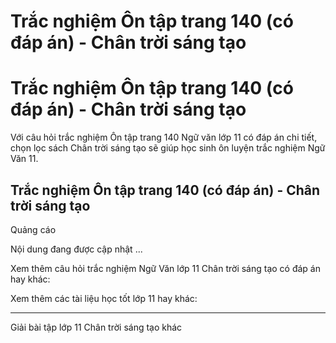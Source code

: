 # Trắc nghiệm Ôn tập trang 140 (có đáp án) - Chân trời sáng tạo

# Trắc nghiệm Ôn tập trang 140 (có đáp án) - Chân trời sáng tạo

Với câu hỏi trắc nghiệm Ôn tập trang 140 Ngữ văn lớp 11 có đáp án chi tiết, chọn lọc sách Chân trời sáng tạo sẽ giúp học sinh ôn luyện trắc nghiệm Ngữ Văn 11.

## Trắc nghiệm Ôn tập trang 140 (có đáp án) - Chân trời sáng tạo

Quảng cáo

Nội dung đang được cập nhật ...

Xem thêm câu hỏi trắc nghiệm Ngữ Văn lớp 11 Chân trời sáng tạo có đáp án hay khác:

Xem thêm các tài liệu học tốt lớp 11 hay khác:

* * *

Giải bài tập lớp 11 Chân trời sáng tạo khác
